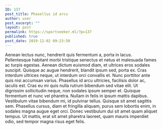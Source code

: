 ```yaml
---
ID: 137
post_title: Phasellus id arcu
author: user
post_excerpt: ""
layout: post
permalink: https://sportseeker.ml/?p=137
published: true
post_date: 2019-12-02 09:23:50
---
```

<!-- wp:paragraph -->
<p> Aenean lectus nunc, hendrerit quis fermentum a, porta in lacus.  Pellentesque habitant morbi tristique senectus et netus et malesuada  fames ac turpis egestas. Aenean dictum euismod diam, et ultrices eros  sodales suscipit. Quisque ac augue hendrerit, blandit ipsum sed, porta  ex. Cras interdum ultrices neque, ut interdum orci convallis et. Nunc  porttitor ante quis nisi accumsan varius. Phasellus id arcu ultricies,  facilisis dolor ac, iaculis est. Cras eu mi quis nulla rutrum bibendum  sed vitae elit. Ut dignissim sollicitudin neque, non sodales ipsum  semper et. Quisque fermentum et nunc vel pharetra. Nullam in felis in  ipsum mattis dapibus. Vestibulum vitae bibendum mi, id pulvinar tellus.  Quisque sit amet sagittis sem. Phasellus cursus, diam et fringilla  aliquam, purus sem lobortis enim, in sodales magna augue eget orci.  Donec vestibulum dui sit amet quam aliquet tempus. Ut mattis, erat sit  amet pharetra laoreet, quam mauris imperdiet odio, sed tempor magna  risus eget felis. </p>
<!-- /wp:paragraph -->